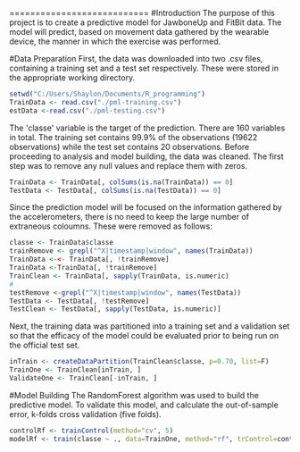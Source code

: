 
===========================
#Introduction
The purpose of this project is to create a predictive model for JawboneUp and FitBit data. The model will predict, based on movement data gathered by the wearable device, the manner in which the exercise was performed. 

#Data Preparation
First, the data was downloaded into two .csv files, containing a training set and a test set respectively. These were stored in the appropriate working directory. 
```r
setwd("C:/Users/Shaylon/Documents/R_programming")
TrainData <- read.csv("./pml-training.csv")
estData <-read.csv("./pml-testing.csv")
```
The 'classe' variable is the target of the prediction. There are 160 variables in total. 
The training set contains 99.9% of the observations (19622 observations) while the test set contains 20 observations. 
Before proceeding to analysis and model building, the data was cleaned. The first step was to remove any null values and replace them with zeros. 

```r
TrainData <- TrainData[, colSums(is.na(TrainData)) == 0]
TestData <- TestData[, colSums(is.na(TestData)) == 0]  
```
Since the prediction model will be focused on the information gathered by the accelerometers, there is no need to keep the large number of extraneous coloumns. These were removed as follows: 
```r
classe <- TrainData$classe
trainRemove <- grepl("^X|timestamp|window", names(TrainData))
TrainData <-<- TrainData[, !trainRemove]
TrainData <-TrainData[, !trainRemove]
TrainClean <- TrainData[, sapply(TrainData, is.numeric)
#
testRemove <-grepl("^X|timestamp|window", names(TestData))
TestData <- TestData[, !testRemove]
TestClean <- TestData[, sapply(TestData, is.numeric)]
```
Next, the training data was partitioned into a training set and a validation set so that the efficacy of the model could be evaluated prior to being run on the official test set.

```r
inTrain <- createDataPartition(TrainClean$classe, p=0.70, list=F)
TrainOne <- TrainClean[inTrain, ]
ValidateOne <- TrainClean[-inTrain, ]
```

#Model Building
The RandomForest algorithm was used to build the predictive model. To validate this model, and calculate the out-of-sample error, k-folds cross validation (five folds). 

```r
controlRf <- trainControl(method="cv", 5)
modelRf <- train(classe ~ ., data=TrainOne, method="rf", trControl=controlRf, ntree=250)
```


